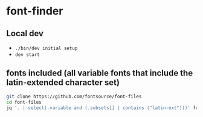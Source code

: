 # font-finder

## Local dev

-   `./bin/dev initial setup`
-   `dev start`

## fonts included (all variable fonts that include the latin-extended character set)

```bash
git clone https://github.com/fontsource/font-files
cd font-files
jq '. | select(.variable and (.subsets[] | contains ("latin-ext")))' fonts/google/*/metadata.json | jq -r '.family'
```
